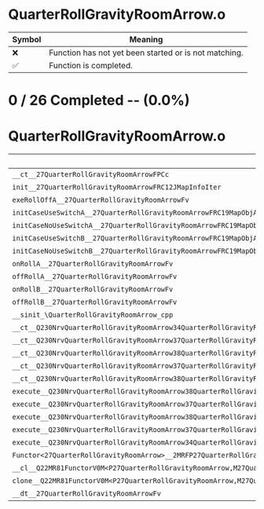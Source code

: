 # QuarterRollGravityRoomArrow.o
| Symbol | Meaning 
| ------------- | ------------- 
| :x: | Function has not yet been started or is not matching. 
| :white_check_mark: | Function is completed. 


# 0 / 26 Completed -- (0.0%)
# QuarterRollGravityRoomArrow.o
| Symbol | Decompiled? |
| ------------- | ------------- |
| `__ct__27QuarterRollGravityRoomArrowFPCc` | :x: |
| `init__27QuarterRollGravityRoomArrowFRC12JMapInfoIter` | :x: |
| `exeRollOffA__27QuarterRollGravityRoomArrowFv` | :x: |
| `initCaseUseSwitchA__27QuarterRollGravityRoomArrowFRC19MapObjActorInitInfo` | :x: |
| `initCaseNoUseSwitchA__27QuarterRollGravityRoomArrowFRC19MapObjActorInitInfo` | :x: |
| `initCaseUseSwitchB__27QuarterRollGravityRoomArrowFRC19MapObjActorInitInfo` | :x: |
| `initCaseNoUseSwitchB__27QuarterRollGravityRoomArrowFRC19MapObjActorInitInfo` | :x: |
| `onRollA__27QuarterRollGravityRoomArrowFv` | :x: |
| `offRollA__27QuarterRollGravityRoomArrowFv` | :x: |
| `onRollB__27QuarterRollGravityRoomArrowFv` | :x: |
| `offRollB__27QuarterRollGravityRoomArrowFv` | :x: |
| `__sinit_\QuarterRollGravityRoomArrow_cpp` | :x: |
| `__ct__Q230NrvQuarterRollGravityRoomArrow34QuarterRollGravityRoomArrowNrvWaitFv` | :x: |
| `__ct__Q230NrvQuarterRollGravityRoomArrow37QuarterRollGravityRoomArrowNrvRollOnAFv` | :x: |
| `__ct__Q230NrvQuarterRollGravityRoomArrow38QuarterRollGravityRoomArrowNrvRollOffAFv` | :x: |
| `__ct__Q230NrvQuarterRollGravityRoomArrow37QuarterRollGravityRoomArrowNrvRollOnBFv` | :x: |
| `__ct__Q230NrvQuarterRollGravityRoomArrow38QuarterRollGravityRoomArrowNrvRollOffBFv` | :x: |
| `execute__Q230NrvQuarterRollGravityRoomArrow38QuarterRollGravityRoomArrowNrvRollOffBCFP5Spine` | :x: |
| `execute__Q230NrvQuarterRollGravityRoomArrow37QuarterRollGravityRoomArrowNrvRollOnBCFP5Spine` | :x: |
| `execute__Q230NrvQuarterRollGravityRoomArrow38QuarterRollGravityRoomArrowNrvRollOffACFP5Spine` | :x: |
| `execute__Q230NrvQuarterRollGravityRoomArrow37QuarterRollGravityRoomArrowNrvRollOnACFP5Spine` | :x: |
| `execute__Q230NrvQuarterRollGravityRoomArrow34QuarterRollGravityRoomArrowNrvWaitCFP5Spine` | :x: |
| `Functor<27QuarterRollGravityRoomArrow>__2MRFP27QuarterRollGravityRoomArrowM27QuarterRollGravityRoomArrowFPCvPv_v_Q22MR81FunctorV0M<P27QuarterRollGravityRoomArrow,M27QuarterRollGravityRoomArrowFPCvPv_v>` | :x: |
| `__cl__Q22MR81FunctorV0M<P27QuarterRollGravityRoomArrow,M27QuarterRollGravityRoomArrowFPCvPv_v>CFv` | :x: |
| `clone__Q22MR81FunctorV0M<P27QuarterRollGravityRoomArrow,M27QuarterRollGravityRoomArrowFPCvPv_v>CFP7JKRHeap` | :x: |
| `__dt__27QuarterRollGravityRoomArrowFv` | :x: |
